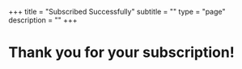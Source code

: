 +++
title = "Subscribed Successfully"
subtitle = ""
type = "page"
description = ""
+++


# Thank you for your subscription!